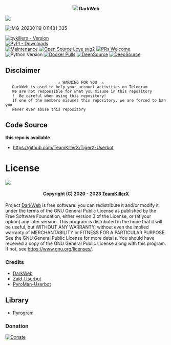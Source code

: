 <p align="center">
<img src="https://user-images.githubusercontent.com/73097560/115834477-dbab4500-a447-11eb-908a-139a6edaec5c.gif">
  <b>DarkWeb</b>
  
</p>
<p align="centar">
<img src="https://user-images.githubusercontent.com/73097560/115834477-dbab4500-a447-11eb-908a-139a6edaec5c.gif">

![IMG_20230119_011431_335](https://user-images.githubusercontent.com/90479255/213261795-2719a53b-cda1-4fc2-b358-6436d747c172.jpg)

[![pykillerx - Version](https://img.shields.io/pypi/v/pykillerx?style=round)](https://pypi.org/project/pykillerx)    
[![PyPI - Downloads](https://img.shields.io/pypi/dm/pykillerx?label=DOWNLOADS&style=round)](https://pypi.org/project/pykillerx)    
[![Maintenance](https://img.shields.io/badge/Maintained%3F-yes-green.svg)](https://github.com/TeamKillerX/pykillerx/graphs/commit-activity)
[![Open Source Love svg2](https://badges.frapsoft.com/os/v2/open-source.svg?v=103)](https://github.com/TeamKillerX/pykillerx)
[![PRs Welcome](https://img.shields.io/badge/PRs-welcome-brightgreen.svg?style=flat-square)](https://makeapullrequest.com)
![Python Version](https://img.shields.io/badge/python-3.9-green?style=for-the-badge&logo=appveyor)
[![Docker Pulls](https://img.shields.io/docker/pulls/rendyprojects/python)](https://hub.docker.com/r/rendyprojects/python/tags)
[![DeepSource](https://static.deepsource.io/deepsource-badge-light-mini.svg)](https://deepsource.io/gh/TeamKillerX/DarkWeb/?ref=repository-badge)
[![DeepSource](https://deepsource.io/gh/TeamKillerX/DarkWeb.svg/?label=active+issues&show_trend=true&token=jw0lCUg_Q5nRQMmfbhyjMLzr)](https://deepsource.io/gh/TeamKillerX/DarkWeb/?ref=repository-badge)

## Disclaimer
```
️                       ⚠️ WARNING FOR YOU ️ ️⚠️
   DarkWeb is used to help your account activities on Telegram
   We are not responsible for what you misuse in this repository
   !  Be careful when using this repository!
   If one of the members misuses this repository, we are forced to ban you
   Never ever abuse this repository
``` 

## Code Source
<b>this repo is available</b>
* https://github.com/TeamKillerX/TigerX-Userbot

# License

![](https://www.gnu.org/graphics/gplv3-or-later.png)

<h4 align="center">Copyright (C) 2020 - 2023 <a href="https://github.com/TeamKillerX">TeamKillerX</a></h4>

Project [DarkWeb](https://github.com/TeamKillerX/DarkWeb) is free software: you can redistribute it and/or modify
it under the terms of the GNU General Public License as published by
the Free Software Foundation, either version 3 of the License, or
(at your option) any later version.
This program is distributed in the hope that it will be useful,
but WITHOUT ANY WARRANTY; without even the implied warranty of
MERCHANTABILITY or FITNESS FOR A PARTICULAR PURPOSE.  See the
GNU General Public License for more details.
You should have received a copy of the GNU General Public License
along with this program. If not, see <https://www.gnu.org/licenses/>.


### Credits
- [DarkWeb](https://github.com/TeamKillerX/DarkWeb)
- [Zaid-Userbot](https://github.com/ITZ-ZAID/ZAID-USERBOT)
- [PyroMan-Userbot](https://github.com/mrismanaziz/PyroMan-Userbot)

## Library 
- [Pyrogram](https://github.com/pyrogram)

### Donation
[![Donate](https://img.shields.io/badge/Donate-PayPal-green.svg)](https://www.buymeacoffee.com/randydev)
